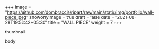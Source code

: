 +++
image = "https://github.com/dombraccia/ripart/raw/main/static/img/portfolio/wall-piece.jpeg"
showonlyimage = true
draft = false
date = "2021-08-28T19:53:42+05:30"
title = "WALL PIECE"
weight = 7
+++

thumbnail

<!--more-->

body


